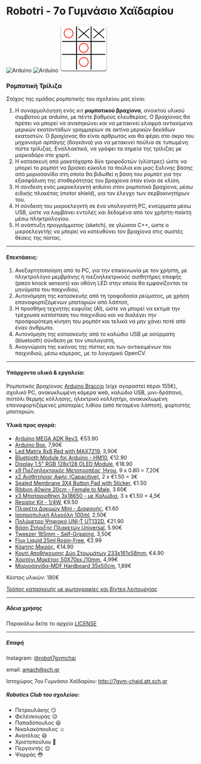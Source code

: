 # Robotri - 7ο Γυμνάσιο Χαϊδαρίου
![Arduino](https://res-1.cloudinary.com/crunchbase-production/image/upload/c_lpad,h_120,w_120,f_auto,b_white,q_auto:eco/v1397183645/50bf4fee6f1194cbd5064a4342c4ab75.png "Logo1") 
![Arduino](http://www.i2clipart.com/cliparts/1/4/8/7/clipart-open-source-harware-logo-1487.png "Logo2")
![Arduino](https://github.com/amachg/Robotri/blob/master/τρίλιζα.png "Logo4")

### Ρομποτική Τρίλιζα  
Στόχος της ομάδας ρομποτικής του σχολείου μας είναι:
1. Η συναρμολόγηση ενός κιτ **ρομποτικού βραχίονα**, ανοικτού υλικού συμβατού με *arduino*, με πέντε βαθμούς ελευθερίας. Ο βραχίονας θα πρέπει να μπορεί να ανασηκώνει και να μετακινεί ελαφρά αντικείμενα μερικών εκατοντάδων γραμμαρίων σε ακτίνα μερικών δεκάδων εκατοστών. Ο βραχίονας θα είναι αρθρωτός και θα φέρει στο άκρο του μηχανισμό αρπάγης (δαγκάνα) για να μετακινεί πούλια σε τυπωμένη πίστα τρίλιζας.
Εναλλακτικά, να γράφει τα σημεία της τρίλιζας με μαρκαδόρο στο χαρτί.
2. Η κατασκευή από μακετόχαρτο δύο *τροφοδοτών* (γλίστρες) ώστε να μπορεί το ρομπότ να βρίσκει εύκολα τα πούλια και μιας ξύλινης βάσης από μοριοσανίδα στη οποία θα βιδωθεί η βάση του ρομπότ για την εξασφάλιση της σταθερότητας του βραχίονα όταν είναι σε κλίση.
3. Η σύνδεση ενός *μικροελεγκτή* arduino στον ρομποτικό βραχίονα, μέσω ειδικής πλακέτας (motor shield), για τον έλεγχο των σερβοκινητήρων του.
4. Η σύνδεση του μικροελεγκτή σε ένα υπολογιστή PC, ενσύρματα μέσω USB, ώστε να λαμβάνει εντολές και δεδομένα από τον χρήστη-παίκτη μέσω πληκτρολογίου.
5. Η ανάπτυξη *προγράμματος* (sketch), σε γλώσσα C++, ώστε ο μικροελεγκτής να μπορεί να κατευθύνει τον βραχίονα στις σωστές θέσεις της πίστας.
---
#### Επεκτάσεις:
1. Ανεξαρτητοποίηση από το PC, για την επικοινωνία με τον χρήστη, με πληκτρολόγιο μεμβράνης ή πιεζοηλεκτρικούς αισθητήρες επαφής (piezo knock sensors) και οθόνη LED στην οποία θα εμφανίζονται τα μηνύματα του παιχνιδιού,
2.  Αυτονόμηση της κατασκευής από τη τροφοδοσία ρεύματος, με χρήση επαναφορτιζόμενων μπαταριών από λάπτοπ,
3. Η προσθήκη τεχνητής ευφυΐας (AI), ώστε να μπορεί να εκτιμά την τρέχουσα κατάσταση του παιχνιδιού και να διαλέγει την προσφορότερη κίνηση του ρομπότ και τελικά να μην χάνει ποτέ από έναν άνθρωπο.
4. Αυτονόμηση της κατασκευής από το καλώδιο USB με ασύρματη (bluetooth) σύνδεση με τον υπολογιστή,
5. Αναγνώριση της εικόνας της πίστας και των αντικειμένων του παιχνιδιού, μέσω κάμερας, με το λογισμικό OpenCV.
---
#### Υπάρχοντα υλικά & εργαλεία:
Ρομποτικός βραχίονας [Arduino Braccio](https://store.arduino.cc/braccio-bundle) (είχε αγοραστεί πέρσι 155€),
σχολικό PC, ανακυκλωμένη κάμερα web, καλώδιο USB, μινι-δράπανο, πιστόλι θερμής κόλλησης, ηλεκτρικό κολλητήρι, ανακυκλωμένη επαναφορτιζόμενες μπαταρίες λιθίου (από πεταμένο λάπτοπ), φορτιστής μπαταριών.

#### Υλικά προς αγορά:
* [Arduino MEGA ADK Rev3](https://grobotronics.com/arduino-mega-2560-adk-rev3.html), €53.90
* [Arduino Box](https://grobotronics.com/arduino-box.html), 7,90€
* [Led Matrix 8x8 Red with MAX7219](https://grobotronics.com/led-matrix-8x8-red-with-max7219.html), 3,90€
* [Bluetooth Module for Arduino - HM10](https://grobotronics.com/bluetooth-module-for-arduino-hm-10.html), €12.90
* [Display 1.5" RGB 128x128 OLED Module](https://grobotronics.com/display-1.5-rgb-128x128-oled-module.html), €18.90
* [x9 Πιεζοηλεκτρικός Μετατροπέας Ήχου](https://grobotronics.com/piezo-without-built-in-generator.html), 9 x 0.80 = 7,20€
* [x2 Αισθητήρας Αφής (Capacitive)](https://grobotronics.com/capacitve-touch-sensor-switch-module.html), 2 x €1.50 = 3€
* [Sealed Membrane 3X4 Button Pad with Sticker](https://grobotronics.com/sealed-membrane-3x4-button-pad-with-sticker.html), €1.50
* [Ribbon 40wire 20cm - Female to Μale](https://grobotronics.com/ribbon-40wire-20cm-female-to-ale.html), 3.60€
* [x3 Μπαταριοθήκη 3x18650 - με Καλώδια](https://grobotronics.com/3x18650-wire-leads.html), 3 x €1.50 = 4,5€
* [Resistor Kit - 1/4W](https://grobotronics.com/resistor-kit-1-4w-500-total.html), €9.50
* [Πλακέτα Δοκιμών Mini - Διαφανής](https://grobotronics.com/breadboard-mini-translucent.html), €1.60
* [Ισοπροπυλική Αλκοόλη 100ml](https://grobotronics.com/100ml-ag-termopasty.html), 2,50€
* [Πολύμετρο Ψηφιακό UNI-T UT132D](https://grobotronics.com/digital-multimeter-ut132d-uni-t.html), €21.90
* [Βάση Στήριξης Πλακετών Universal](https://grobotronics.com/universal-pcb-holder.html), 5.90€
* [Tweezer 165mm - Self-Gripping](https://grobotronics.com/tweezer-165mm-self-gripping-proskit-1pk-108t.html), 3,50€
* [Flux Liquid 25ml Rosin-Free](https://grobotronics.com/flux-liquid-25ml-rosin-free.html), €2.99
* [Κόφτης Μικρός](https://grobotronics.com/pk-21.html), €14.90
* [Κουτί Αποθήκευσης Δύο Στρωμάτων 233x161x58mm](https://grobotronics.com/storage-box-double-layer-233x161x58mm.html), €4.90
* [Χαρτόνι Μακέτας 50Χ70εκ./10mm](https://www.plaisio.gr/zografiki-diy/maketa/xartonia/Neofoam-Paper-Board-50x70cm-10mm-10MM-50X70.htm), 4,99€
* [Μοριοσανίδα-MDF Hardboard 35x50cm](https://www.plaisio.gr/zografiki-diy/sxedio/ylika-sxediasis/White-Box-Hardboard-35-X-50-from-Mdf.htm), 1,89€

Κόστος υλικών: 180€

[Τρόπος κατασκευής με φωτογραφίες και βίντεο λειτουργίας](https://robotics.ellak.gr/robotics_participant/rompotiki-triliza-omada-robotri-7-gimnasio-chaidariou/)

---

##### Άδεια χρήσης

Παρακάλω δείτε το αρχείο [LICENSE](https://github.com/amachg/Robotri/blob/master/LICENSE)

---

##### Επαφή

Instagram: [@robot7gymchai](https://www.instagram.com/robot7gymchai/)

email: amach@sch.gr

Ιστοχώρος 7ου Γυμνάσιο Χαϊδαρίου: http://7gym-chaid.att.sch.gr

##### Robotics Club του σχολείου:

* Πετρουλάκης :smirk:
* Φελέσκουρας :disappointed_relieved:
* Παπαδόπουλος :smiley:
* Νικολακόπουλος :relaxed:
* Ανατόλας :smiley:
* Χριστοπούλου :girl:
* Περγαντής :relieved:
* Ψαρράς :flushed:
